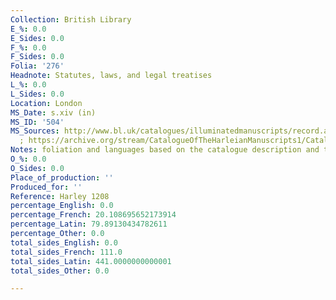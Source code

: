 ```yaml
---
Collection: British Library
E_%: 0.0
E_Sides: 0.0
F_%: 0.0
F_Sides: 0.0
Folia: '276'
Headnote: Statutes, laws, and legal treatises
L_%: 0.0
L_Sides: 0.0
Location: London
MS_Date: s.xiv (in)
MS_ID: '504'
MS_Sources: http://www.bl.uk/catalogues/illuminatedmanuscripts/record.asp?MSID=3471&CollID=8&NStart=1208
  ; https://archive.org/stream/CatalogueOfTheHarleianManuscripts1/Catalogue_of_the_Harleian_Manuscripts_1#page/n646/mode/1up/search/1208
Notes: foliation and languages based on the catalogue description and therefore uncertain
O_%: 0.0
O_Sides: 0.0
Place_of_production: ''
Produced_for: ''
Reference: Harley 1208
percentage_English: 0.0
percentage_French: 20.108695652173914
percentage_Latin: 79.89130434782611
percentage_Other: 0.0
total_sides_English: 0.0
total_sides_French: 111.0
total_sides_Latin: 441.0000000000001
total_sides_Other: 0.0

---
```

